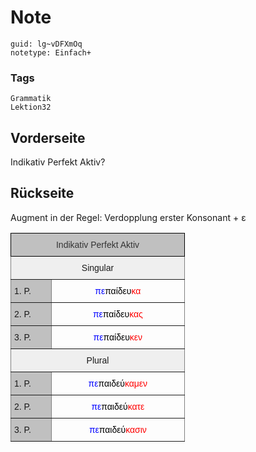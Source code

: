 # Note
```
guid: lg~vDFXmOq
notetype: Einfach+
```

### Tags
```
Grammatik
Lektion32
```

## Vorderseite
Indikativ Perfekt Aktiv?

## Rückseite
<div>Augment in der Regel: Verdopplung erster Konsonant + ε</div><style type="text/css">
.tg  {border-collapse:collapse;border-spacing:0;}
.tg td{border-color:black;border-style:solid;border-width:1px;font-family:Arial, sans-serif;font-size:14px;
  overflow:hidden;padding:10px 5px;word-break:normal;}
.tg th{border-color:black;border-style:solid;border-width:1px;font-family:Arial, sans-serif;font-size:14px;
  font-weight:normal;overflow:hidden;padding:10px 5px;word-break:normal;}
.tg .tg-yj5y{background-color:#efefef;border-color:inherit;text-align:center;vertical-align:top}
.tg .tg-jbs2{border-color:inherit;color:#000000;text-align:center;vertical-align:bottom}
.tg .tg-llyw{background-color:#c0c0c0;border-color:inherit;text-align:left;vertical-align:top}
.tg .tg-a7lm{background-color:#c0c0c0;border-color:#000000;color:#333333;text-align:center;vertical-align:top}
.tg .tg-iaeg{background-color:#C0C0C0;border-color:inherit;text-align:left;vertical-align:top}
</style>

<table class="tg" style="undefined;table-layout: fixed; width: 279px">
<colgroup>
<col style="width: 65px">
<col style="width: 214px">
</colgroup>
<thead>
<tr>
<th class="tg-a7lm" colspan="2">Indikativ Perfekt Aktiv</th>
</tr>
</thead>
<tbody>
<tr>
<td class="tg-yj5y" colspan="2">Singular</td>
</tr>
<tr>
<td class="tg-llyw">1. P.</td>
<td class="tg-jbs2"><font color="#0000ff">πε</font>παίδευ<span style="color:#FE0000">κα</span></td>
</tr>
<tr>
<td class="tg-llyw">2. P.</td>
<td class="tg-jbs2"><font color="#0000ff">πε</font>παίδευ<span style="color:#FE0000">κας</span></td>
</tr>
<tr>
<td class="tg-llyw">3. P.</td>
<td class="tg-jbs2"><font color="#0000ff">πε</font>παίδευ<span style="color:#FE0000">κεν</span></td>
</tr>
<tr>
<td class="tg-yj5y" colspan="2">Plural</td>
</tr>
<tr>
<td class="tg-iaeg">1. P.</td>
<td class="tg-jbs2"><font color="#0000ff">πε</font>παιδεύ<span style="color:#FE0000">καμεν</span></td>
</tr>
<tr>
<td class="tg-iaeg">2. P.</td>
<td class="tg-jbs2"><font color="#0000ff">πε</font>παιδεύ<span style="color:#FE0000">κατε</span></td>
</tr>
<tr>
<td class="tg-iaeg">3. P.</td>
<td class="tg-jbs2"><font color="#0000ff">πε</font>παιδεύ<span style="color:#FE0000">κασιν</span></td>
</tr>
</tbody>
</table>
